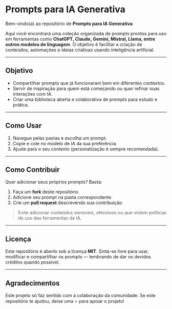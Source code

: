 # Prompts para IA Generativa

Bem-vindo(a) ao repositório de **Prompts para IA Generativa**

Aqui você encontrará uma coleção organizada de prompts prontos para uso em ferramentas como **ChatGPT, Claude, Gemini, Mistral, Llama, entre outros modelos de linguagem**.
O objetivo é facilitar a criação de conteúdos, automações e ideias criativas usando inteligência artificial.

---

## Objetivo

* Compartilhar prompts que já funcionaram bem em diferentes contextos.
* Servir de inspiração para quem está começando ou quer refinar suas interações com IA.
* Criar uma biblioteca aberta e colaborativa de prompts para estudo e prática.

---
## Como Usar

1. Navegue pelas pastas e escolha um prompt.
2. Copie e cole no modelo de IA da sua preferência.
3. Ajuste para o seu contexto (personalização é sempre recomendada).

---

## Como Contribuir

Quer adicionar seus próprios prompts? Basta:

1. Faça um **fork** deste repositório.
2. Adicione seu prompt na pasta correspondente.
3. Crie um **pull request** descrevendo sua contribuição.

> Evite adicionar conteúdos sensíveis, ofensivos ou que violem políticas de uso das ferramentas de IA.

---

## Licença

Este repositório é aberto sob a licença **MIT**.
Sinta-se livre para usar, modificar e compartilhar os prompts — lembrando de dar os devidos créditos quando possível.

---

## Agradecimentos

Este projeto só faz sentido com a colaboração da comunidade.
Se este repositório te ajudou, deixe uma ⭐ para apoiar o projeto!
